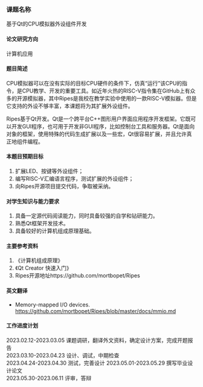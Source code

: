 ### 课题名称
基于Qt的CPU模拟器外设组件开发

#### 论文研究方向
计算机应用

#### 题目简述
CPU模拟器可以在没有实际的目标CPU硬件的条件下，仿真“运行”该CPU的指令，是CPU教学、开发的重要工具。如近年火热的RISC-V指令集在GitHub上有众多的开源模拟器，其中Ripes是我校在教学实验中使用的一款RISC-V模拟器。但是它支持的外设不够丰富，本课题将为其扩展外设组件。

Ripes基于Qt开发。Qt是一个跨平台C++图形用户界面应用程序开发框架。它既可以开发GUI程序，也可用于开发非GUI程序，比如控制台工具和服务器。Qt是面向对象的框架，使用特殊的代码生成扩展以及一些宏，Qt很容易扩展，并且允许真正地组件编程。

#### 本题目预期目标
1. 扩展LED、按键等外设组件；
2. 编写RISC-V汇编语言程序，测试扩展的外设组件；
3. 向Ripes开源项目提交代码，争取被采纳。

#### 对学生知识与能力要求
1. 具备一定源代码阅读能力，同时具备较强的自学和钻研能力。
2. 熟悉Qt框架开发技术。
3. 具备较好的计算机组成原理基础。

#### 主要参考资料
1. 《计算机组成原理》
2. 《Qt Creator 快速入门》
3.  Ripes开源地址https://github.com/mortbopet/Ripes

#### 英文翻译
- Memory-mapped I/O devices. https://github.com/mortbopet/Ripes/blob/master/docs/mmio.md


#### 工作进度计划

2023.02.12-2023.03.05	课题调研，翻译外文资料，确定设计方案，完成开题报告	
2023.03.10-2023.04.23	设计、调试，中期检查	
2023.04.24-2023.04.30	测试，完善设计	
2023.05.01-2023.05.29	撰写毕业设计论文	
2023.05.30-2023.06.11	评审，答辩